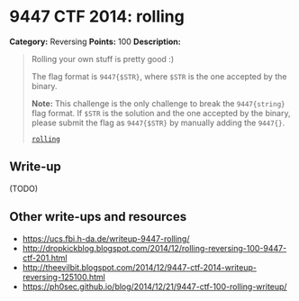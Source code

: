# 9447 CTF 2014: rolling

**Category:** Reversing
**Points:** 100
**Description:**

> Rolling your own stuff is pretty good :)
>
> The flag format is `9447{$STR}`, where `$STR` is the one accepted by the binary.
>
> **Note:** This challenge is the only challenge to break the `9447{string}` flag format. If `$STR` is the solution and the one accepted by the binary, please submit the flag as `9447{$STR}` by manually adding the `9447{}`.
>
> [`rolling`](rolling)

## Write-up

(TODO)

## Other write-ups and resources

* <https://ucs.fbi.h-da.de/writeup-9447-rolling/>
* <http://dropkickblog.blogspot.com/2014/12/rolling-reversing-100-9447-ctf-201.html>
* <http://theevilbit.blogspot.com/2014/12/9447-ctf-2014-writeup-reversing-125100.html>
* <https://ph0sec.github.io/blog/2014/12/21/9447-ctf-100-rolling-writeup/>
